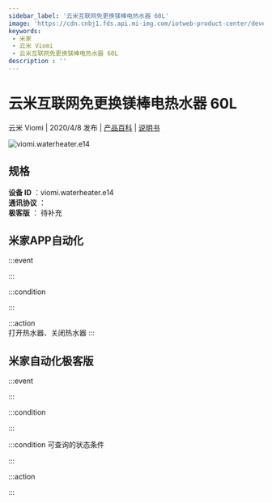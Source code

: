 ```yaml
---
sidebar_label: '云米互联网免更换镁棒电热水器 60L'
image: 'https://cdn.cnbj1.fds.api.mi-img.com/iotweb-product-center/developer_1583291781691zS1tPsID.png?GalaxyAccessKeyId=AKVGLQWBOVIRQ3XLEW&Expires=9223372036854775807&Signature=SMHZ/s3yJ9hyzQuHmMdx440l6wI='
keywords: 
 - 米家
 - 云米 Viomi
 - 云米互联网免更换镁棒电热水器 60L
description : ''
---
```

# 云米互联网免更换镁棒电热水器 60L

云米 Viomi | 2020/4/8 发布 | [产品百科](https://home.mi.com/webapp/content/baike/product/index.html?model=viomi.waterheater.e14/) | [说明书](https://home.mi.com/views/introduction.html?model=viomi.waterheater.e14&region=cn)

![viomi.waterheater.e14](https://cdn.cnbj1.fds.api.mi-img.com/iotweb-product-center/developer_1583291781691zS1tPsID.png?GalaxyAccessKeyId=AKVGLQWBOVIRQ3XLEW&Expires=9223372036854775807&Signature=SMHZ/s3yJ9hyzQuHmMdx440l6wI=)

## 规格  
> 
**设备 ID** ：viomi.waterheater.e14  
**通讯协议** ：  
**极客版**  ： 待补充 


## 米家APP自动化  

:::event  

:::

:::condition  

:::

:::action   
打开热水器、关闭热水器
:::

## 米家自动化极客版  

:::event  

:::

:::condition  

:::

:::condition 可查询的状态条件  

:::

:::action  

:::

        
